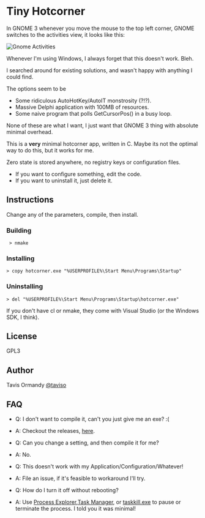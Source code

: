 # Tiny Hotcorner

In GNOME 3 whenever you move the mouse to the top left corner, GNOME
switches to the activities view, it looks like this:

 ![Gnome Activities](https://www.gnome.org/wp-content/uploads/2016/03/window-selection-3.20-420x236.png)

Whenever I'm using Windows, I always forget that this doesn't work. Bleh.

I searched around for existing solutions, and wasn't happy with anything I could find.

The options seem to be

 * Some ridiculous AutoHotKey/AutoIT monstrosity (?!?).
 * Massive Delphi application with 100MB of resources.
 * Some naive program that polls GetCursorPos() in a busy loop.

None of these are what I want, I just want that GNOME 3 thing with absolute
minimal overhead.

This is a **very** minimal hotcorner app, written in C. Maybe its not the
optimal way to do this, but it works for me.

Zero state is stored anywhere, no registry keys or configuration files.

- If you want to configure something, edit the code.
- If you want to uninstall it, just delete it.

## Instructions

Change any of the parameters, compile, then install.

### Building

` > nmake`

### Installing

`> copy hotcorner.exe "%USERPROFILE%\Start Menu\Programs\Startup"`

### Uninstalling

 `> del "%USERPROFILE%\Start Menu\Programs\Startup\hotcorner.exe"`


If you don't have cl or nmake, they come with Visual Studio (or the Windows SDK, I think).

## License

GPL3

## Author

Tavis Ormandy [@taviso](https://github.com/taviso/)

## FAQ

* Q: I don't want to compile it, can't you just give me an exe? :(
* A: Checkout the releases, [here](https://github.com/taviso/hotcorner/releases).

* Q: Can you change a setting, and then compile it for me?
* A: No.

* Q: This doesn't work with my Application/Configuration/Whatever!
* A: File an issue, if it's feasible to workaround I'll try.

* Q: How do I turn it off without rebooting?
* A: Use [Process Explorer](https://technet.microsoft.com/en-us/sysinternals/processexplorer.aspx),[Task Manager](https://en.wikipedia.org/wiki/Task_Manager_\(Windows\)), or [taskkill.exe](https://technet.microsoft.com/en-us/library/bb491009.aspx) to pause or terminate the process. I told you it was minimal!
